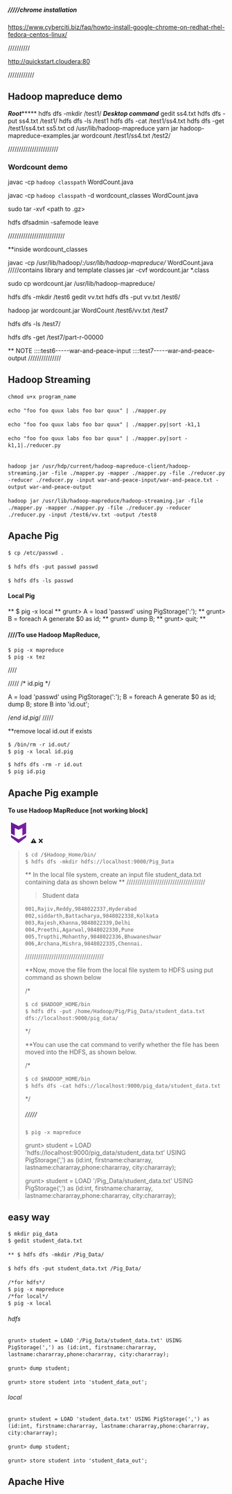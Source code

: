 ##### /////chrome installation
https://www.cyberciti.biz/faq/howto-install-google-chrome-on-redhat-rhel-fedora-centos-linux/

//////////

http://quickstart.cloudera:80

////////////

## Hadoop mapreduce demo

*******Root************
hdfs dfs -mkdir /test1/
*******Desktop command*******
gedit ss4.txt
hdfs dfs -put ss4.txt /test1/
hdfs dfs -ls /test1
hdfs dfs -cat /test1/ss4.txt
hdfs dfs -get /test1/ss4.txt ss5.txt
cd /usr/lib/hadoop-mapreduce
yarn jar hadoop-mapreduce-examples.jar wordcount /test1/ss4.txt /test2/


///////////////////////

### Wordcount demo

javac -cp `hadoop classpath` WordCount.java

javac -cp `hadoop classpath` -d wordcount_classes WordCount.java

sudo tar -xvf <path to .gz>

hdfs dfsadmin -safemode leave

//////////////////////////

**inside wordcount_classes

  javac -cp /usr/lib/hadoop/*:/usr/lib/hadoop-mapreduce/* WordCount.java
/////contains library and template classes
  jar -cvf wordcount.jar *.class

  sudo cp wordcount.jar /usr/lib/hadoop-mapreduce/

hdfs dfs -mkdir /test6
gedit vv.txt
hdfs dfs -put vv.txt /test6/


  hadoop jar wordcount.jar WordCount /test6/vv.txt /test7

hdfs dfs -ls /test7/

hdfs dfs -get /test7/part-r-00000

**
NOTE
::::test6-----war-and-peace-input
::::test7-----war-and-peace-output
///////////////

## Hadoop Streaming
```
chmod u+x program_name

echo "foo foo quux labs foo bar quux" | ./mapper.py

echo "foo foo quux labs foo bar quux" | ./mapper.py|sort -k1,1

echo "foo foo quux labs foo bar quux" | ./mapper.py|sort -k1,1|./reducer.py


hadoop jar /usr/hdp/current/hadoop-mapreduce-client/hadoop-streaming.jar -file ./mapper.py -mapper ./mapper.py -file ./reducer.py -reducer ./reducer.py -input war-and-peace-input/war-and-peace.txt -output war-and-peace-output

hadoop jar /usr/lib/hadoop-mapreduce/hadoop-streaming.jar -file ./mapper.py -mapper ./mapper.py -file ./reducer.py -reducer ./reducer.py -input /test6/vv.txt -output /test8
```

## Apache Pig

```
$ cp /etc/passwd .

$ hdfs dfs -put passwd passwd

$ hdfs dfs -ls passwd
```

#### Local Pig

** $ pig -x local
** grunt> A = load 'passwd' using PigStorage(':');
** grunt> B = foreach A generate $0 as id;
** grunt> dump B;
** grunt> quit;
**

#### ////To use Hadoop MapReduce, 
```
$ pig -x mapreduce
$ pig -x tez
```
////


/////
/* id.pig */

A = load 'passwd' using PigStorage(':');
B = foreach A generate $0 as id;
dump B;
store B into 'id.out';

/*end id.pig*/
/////

**remove local id.out if exists
```
$ /bin/rm -r id.out/
$ pig -x local id.pig
```

```
$ hdfs dfs -rm -r id.out
$ pig id.pig
```


## Apache Pig example

####  To use Hadoop MapReduce [not working block]
![alt text](https://github.com/adam-p/markdown-here/raw/master/src/common/images/icon48.png "Logo Title Text 1")
:warning:
:x:
>
  > ```
  > $ cd /$Hadoop_Home/bin/
  > $ hdfs dfs -mkdir hdfs://localhost:9000/Pig_Data
  > ```
  > 
  > **
  > In the local file system, create an input file student_data.txt containing data as shown below
  > **
  > ////////////////////////////////////
  > > Student data
  > ```
  > 001,Rajiv,Reddy,9848022337,Hyderabad
  > 002,siddarth,Battacharya,9848022338,Kolkata
  > 003,Rajesh,Khanna,9848022339,Delhi
  > 004,Preethi,Agarwal,9848022330,Pune
  > 005,Trupthi,Mohanthy,9848022336,Bhuwaneshwar
  > 006,Archana,Mishra,9848022335,Chennai.
  > ```
  > ////////////////////////////////////
  > 
  > **Now, move the file from the local file system to HDFS using put command as shown below
  > 
  > /*
  > ```
  > $ cd $HADOOP_HOME/bin 
  > $ hdfs dfs -put /home/Hadoop/Pig/Pig_Data/student_data.txt dfs://localhost:9000/pig_data/
  > ```
  > */
  > 
  > **You can use the cat command to verify whether the file has been moved into the HDFS, as shown below.
  > 
  > /*
  > ```
  > $ cd $HADOOP_HOME/bin
  > $ hdfs dfs -cat hdfs://localhost:9000/pig_data/student_data.txt
  > ```
  > */
  > 
  > 
  > ##### /////
  > ```
  > $ pig -x mapreduce
  > ```
  > grunt> student = LOAD 'hdfs://localhost:9000/pig_data/student_data.txt' USING PigStorage(',') as (id:int, firstname:chararray, lastname:chararray,phone:chararray, city:chararray);
  > 
  > grunt> student = LOAD '/Pig_Data/student_data.txt' USING PigStorage(',') as (id:int, firstname:chararray, lastname:chararray,phone:chararray, city:chararray);



## easy way

```
$ mkdir pig_data
$ gedit student_data.txt

** $ hdfs dfs -mkdir /Pig_Data/

$ hdfs dfs -put student_data.txt /Pig_Data/

/*for hdfs*/
$ pig -x mapreduce 
/*for local*/
$ pig -x local
```
###### hdfs
```
grunt> student = LOAD '/Pig_Data/student_data.txt' USING PigStorage(',') as (id:int, firstname:chararray, lastname:chararray,phone:chararray, city:chararray);

grunt> dump student;

grunt> store student into 'student_data_out';
```

###### local
```
grunt> student = LOAD 'student_data.txt' USING PigStorage(',') as (id:int, firstname:chararray, lastname:chararray,phone:chararray, city:chararray);

grunt> dump student;

grunt> store student into 'student_data_out';
```




## Apache Hive








































